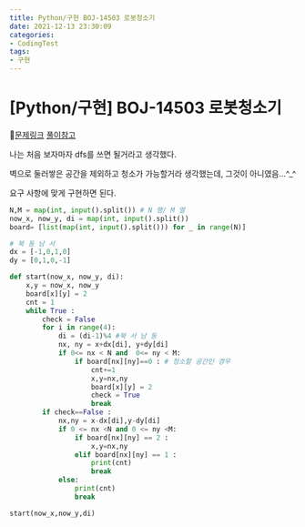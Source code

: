 ```yaml
---
title: Python/구현 BOJ-14503 로봇청소기
date: 2021-12-13 23:30:09
categories:
- CodingTest
tags:
- 구현
---
```


# [Python/구현] BOJ-14503 로봇청소기

📌[문제링크](https://www.acmicpc.net/problem/14503) [풀이참고](https://bgspro.tistory.com/64)



나는 처음 보자마자 dfs를 쓰면 될거라고 생각했다.

벽으로 둘러쌓은 공간을 제외하고 청소가 가능할거라 생각했는데, 그것이 아니였음...^_^

요구 사항에 맞게 구현하면 된다.



```python
N,M = map(int, input().split()) # N 행/ M 열
now_x, now_y, di = map(int, input().split())
board= [list(map(int, input().split())) for _ in range(N)]

# 북 동 남 서
dx = [-1,0,1,0]
dy = [0,1,0,-1]

def start(now_x, now_y, di):
    x,y = now_x, now_y
    board[x][y] = 2
    cnt = 1
    while True :
        check = False
        for i in range(4):
            di = (di-1)%4 #북 서 남 동
            nx, ny = x+dx[di], y+dy[di]
            if 0<= nx < N and  0<= ny < M:
                if board[nx][ny]==0 : # 청소할 공간인 경우
                    cnt+=1
                    x,y=nx,ny
                    board[x][y] = 2
                    check = True
                    break
        if check==False :
            nx,ny = x-dx[di],y-dy[di]
            if 0 <= nx <N and 0 <= ny <M:
                if board[nx][ny] == 2 :
                    x,y=nx,ny
                elif board[nx][ny] == 1 :
                    print(cnt)
                    break
            else:
                print(cnt)
                break

start(now_x,now_y,di)
```



